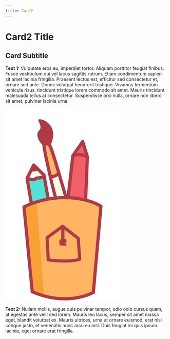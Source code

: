 ```yaml
---
title: Card2
---
```

# Card2 Title
## Card Subtitle

**Text 1:** Vulputate eros eu, imperdiet tortor. Aliquam porttitor feugiat finibus. Fusce vestibulum dui vel lacus sagittis rutrum. Etiam condimentum sapien sit amet lacinia fringilla. Praesent lectus est, efficitur sed consectetur et, ornare sed ante. Donec volutpat hendrerit tristique. Vivamus fermentum vehicula risus, tincidunt tristique lorem commodo sit amet. Mauris tincidunt malesuada tellus at consectetur. Suspendisse orci nulla, ornare non libero sit amet, pulvinar lacinia urna.

![Alt Text for Sample Image](/mmassets/graphic_tools.svg)

**Text 2:** Nullam mollis, augue quis pulvinar tempor, odio odio cursus quam, at egestas ante velit sed lorem. Mauris leo lacus, semper sit amet massa eget, blandit volutpat ex. Mauris ultrices, urna ut ornare euismod, erat nisl congue justo, et venenatis nunc arcu eu nisl. Duis feugiat mi quis ipsum lacinia, eget ornare erat fringilla.